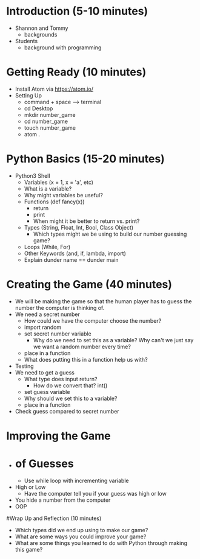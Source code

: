 # Introduction (5-10 minutes)
  - Shannon and Tommy
    - backgrounds
  - Students
    - background with programming

# Getting Ready (10 minutes)
  - Install Atom via https://atom.io/
  - Setting Up
    - command + space --> terminal
    - cd Desktop
    - mkdir number_game
    - cd number_game
    - touch number_game
    - atom .

# Python Basics (15-20 minutes)
  - Python3 Shell
    - Variables (x = 1, x = 'a', etc)
     - What is a variable?
     - Why might variables be useful?
    - Functions (def fancy(x))
      - return
      - print
      - When might it be better to return vs. print?
    - Types (String, Float, Int, Bool, Class Object)
       - Which types might we be using to build our number guessing game?
    - Loops (While, For)
    - Other Keywords (and, if, lambda, import)
    - Explain dunder name == dunder main

# Creating the Game (40 minutes)
  - We will be making the game so that the human player has to guess the number the computer is thinking of.
  - We need a secret number
    - How could we have the computer choose the number?
    - import random
    - set secret number variable
      - Why do we need to set this as a variable? Why can't we just say we want a random number every time?
    - place in a function
    - What does putting this in a function help us with?
  - Testing
  - We need to get a guess
    - What type does input return?
      - How do we convert that? int()
    - set guess variable
    - Why should we set this to a variable?
    - place in a function
  - Check guess compared to secret number

# Improving the Game
  - # of Guesses
    - Use while loop with incrementing variable
  - High or Low
    - Have the computer tell you if your guess was high or low
  - You hide a number from the computer
  - OOP

#Wrap Up and Reflection (10 minutes)
  - Which types did we end up using to make our game?
  - What are some ways you could improve your game?
  - What are some things you learned to do with Python through making this game?
